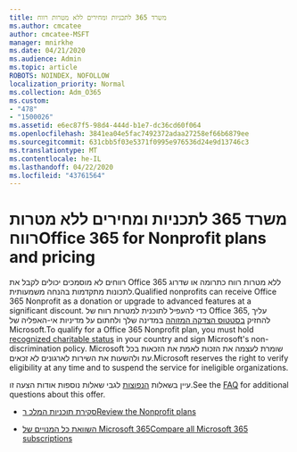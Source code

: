 ```yaml
---
title: משרד 365 לתכניות ומחירים ללא מטרות רווח
ms.author: cmcatee
author: cmcatee-MSFT
manager: mnirkhe
ms.date: 04/21/2020
ms.audience: Admin
ms.topic: article
ROBOTS: NOINDEX, NOFOLLOW
localization_priority: Normal
ms.collection: Adm_O365
ms.custom:
- "478"
- "1500026"
ms.assetid: e6ec87f5-98d4-444d-b1e7-dc36cd60f064
ms.openlocfilehash: 3841ea04e5fac7492372adaa27258ef66b6879ee
ms.sourcegitcommit: 631cbb5f03e5371f0995e976536d24e9d13746c3
ms.translationtype: MT
ms.contentlocale: he-IL
ms.lasthandoff: 04/22/2020
ms.locfileid: "43761564"
---
```

# <a name="office-365-for-nonprofit-plans-and-pricing"></a><span data-ttu-id="a4f9b-102">משרד 365 לתכניות ומחירים ללא מטרות רווח</span><span class="sxs-lookup"><span data-stu-id="a4f9b-102">Office 365 for Nonprofit plans and pricing</span></span>

<span data-ttu-id="a4f9b-103">רווחים לא מוסמכים יכולים לקבל את Office 365 ללא מטרות רווח כתרומה או שדרוג לתכונות מתקדמות בהנחה משמעותית.</span><span class="sxs-lookup"><span data-stu-id="a4f9b-103">Qualified nonprofits can receive Office 365 Nonprofit as a donation or upgrade to advanced features at a significant discount.</span></span> <span data-ttu-id="a4f9b-104">כדי להעפיל לתוכנית למטרות רווח של Office 365, עליך להחזיק [בסטטוס הצדקה המזוהה](https://go.microsoft.com/fwlink/p/?LinkID=330253) במדינה שלך ולחתום על מדיניות אי-האפליה של Microsoft.</span><span class="sxs-lookup"><span data-stu-id="a4f9b-104">To qualify for a Office 365 Nonprofit plan, you must hold [recognized charitable status](https://go.microsoft.com/fwlink/p/?LinkID=330253) in your country and sign Microsoft's non-discrimination policy.</span></span> <span data-ttu-id="a4f9b-105">Microsoft שומרת לעצמה את הזכות לאמת את הזכאות בכל עת ולהשעות את השירות לארגונים לא זכאים.</span><span class="sxs-lookup"><span data-stu-id="a4f9b-105">Microsoft reserves the right to verify eligibility at any time and to suspend the service for ineligible organizations.</span></span>
  
<span data-ttu-id="a4f9b-106">עיין בשאלות [הנפוצות](https://products.office.com/nonprofit/office-365-nonprofit) לגבי שאלות נוספות אודות הצעה זו.</span><span class="sxs-lookup"><span data-stu-id="a4f9b-106">See the [FAQ](https://products.office.com/nonprofit/office-365-nonprofit) for additional questions about this offer.</span></span>
  
- [<span data-ttu-id="a4f9b-107">סקירת תוכניות המלכ ר</span><span class="sxs-lookup"><span data-stu-id="a4f9b-107">Review the Nonprofit plans</span></span>](https://products.office.com/nonprofit/office-365-nonprofit-plans-and-pricing?tab=1)

- [<span data-ttu-id="a4f9b-108">השוואת כל המנויים של Microsoft 365</span><span class="sxs-lookup"><span data-stu-id="a4f9b-108">Compare all Microsoft 365 subscriptions</span></span>](https://products.office.com/business/compare-more-office-365-for-business-plans)